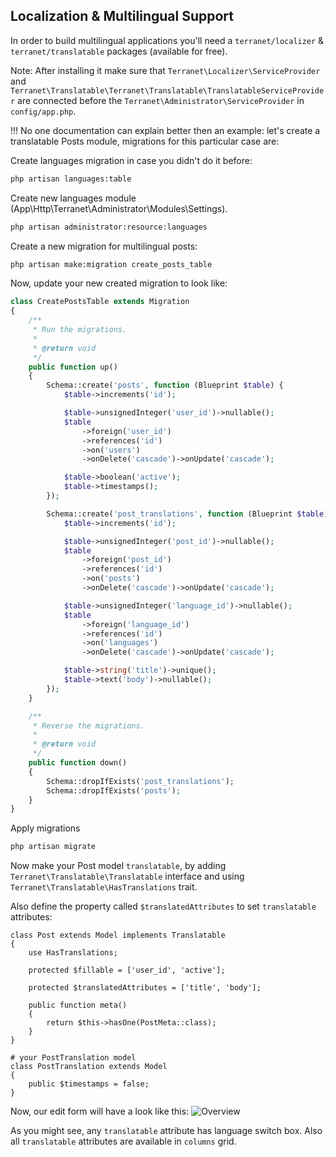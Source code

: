 ## Localization & Multilingual Support

In order to build multilingual applications you'll need a `terranet/localizer` & `terranet/translatable` packages (available for free).

Note: After installing it make sure that `Terranet\Localizer\ServiceProvider` and `Terranet\Translatable\Terranet\Translatable\TranslatableServiceProvider` are connected before the `Terranet\Administrator\ServiceProvider` in `config/app.php`.


!!! No one documentation can explain better then an example: let's create a translatable Posts module, migrations for this particular case are:

Create languages migration in case you didn't do it before:

```bash
php artisan languages:table
```

Create new languages module (App\Http\Terranet\Administrator\Modules\Settings).

```bash
php artisan administrator:resource:languages
```

Create a new migration for multilingual posts:

```bash
php artisan make:migration create_posts_table
```

Now, update your new created migration to look like:

```php
class CreatePostsTable extends Migration
{
    /**
     * Run the migrations.
     *
     * @return void
     */
    public function up()
    {
        Schema::create('posts', function (Blueprint $table) {
            $table->increments('id');

			$table->unsignedInteger('user_id')->nullable();
            $table
				->foreign('user_id')
				->references('id')
				->on('users')
				->onDelete('cascade')->onUpdate('cascade');

            $table->boolean('active');
            $table->timestamps();
        });

        Schema::create('post_translations', function (Blueprint $table) {
            $table->increments('id');

            $table->unsignedInteger('post_id')->nullable();
            $table
				->foreign('post_id')
				->references('id')
				->on('posts')
				->onDelete('cascade')->onUpdate('cascade');

            $table->unsignedInteger('language_id')->nullable();
            $table
				->foreign('language_id')
				->references('id')
				->on('languages')
				->onDelete('cascade')->onUpdate('cascade');

            $table->string('title')->unique();
            $table->text('body')->nullable();
        });
    }

    /**
     * Reverse the migrations.
     *
     * @return void
     */
    public function down()
    {
        Schema::dropIfExists('post_translations');
        Schema::dropIfExists('posts');
    }
}
```

Apply migrations

```bash
php artisan migrate
```

Now make your Post model `translatable`, by adding  `Terranet\Translatable\Translatable` interface and using `Terranet\Translatable\HasTranslations` trait.

Also define the property called `$translatedAttributes` to set `translatable` attributes:

```
class Post extends Model implements Translatable
{
    use HasTranslations;

    protected $fillable = ['user_id', 'active'];

    protected $translatedAttributes = ['title', 'body'];

    public function meta()
    {
        return $this->hasOne(PostMeta::class);
    }
}

# your PostTranslation model
class PostTranslation extends Model
{
    public $timestamps = false;
}
```

Now, our edit form will have a look like this:
![Overview](http://docs.adminarchitect.com/images/plugins/multilingual.png)

As you might see, any `translatable` attribute has language switch box.
Also all `translatable` attributes are available in `columns` grid.